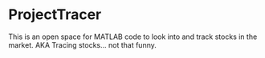 # ProjectTracer
This is an open space for MATLAB code to look into and track stocks in the market. AKA Tracing stocks... not that funny.
